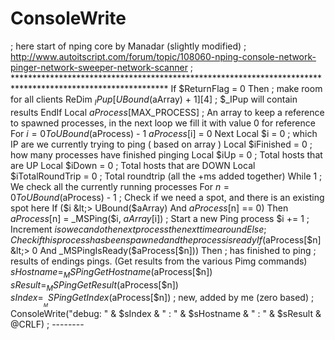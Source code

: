 # ConsoleWrite
 ;   here start of nping core by Manadar (slightly modified)     ;   http://www.autoitscript.com/forum/topic/108060-nping-console-network-pinger-network-sweeper-network-scanner     ;   ***********************************************************************************************************      If $ReturnFlag = 0 Then ; make room for all clients         ReDim $_IPup[UBound($aArray) + 1][4] ; $_IPup will contain results     EndIf      Local $aProcess[$MAX_PROCESS] ; An array to keep a reference to spawned processes, in the next loop we fill it with value 0 for reference     For $i = 0 To UBound($aProcess) - 1         $aProcess[$i] = 0     Next      Local $i = 0 ; which IP are we currently trying to ping ( based on array )     Local $iFinished = 0 ; how many processes have finished pinging     Local $iUp = 0 ; Total hosts that are UP     Local $iDown = 0 ; Total hosts that are DOWN     Local $iTotalRoundTrip = 0 ; Total roundtrip (all the +ms added together)     While 1         ; We check all the currently running processes         For $n = 0 To UBound($aProcess) - 1             ; Check if we need a spot, and there is an existing spot here             If ($i &lt;> UBound($aArray) And $aProcess[$n] == 0) Then                 $aProcess[$n] = _MSPing($i, $aArray[$i]) ; Start a new Ping process                 $i += 1 ; Increment $i so we can do the next process the next time around             Else                 ; Check if this process has been spawned and the process is ready                 If ($aProcess[$n] &lt;> 0 And _MSPingIsReady($aProcess[$n])) Then ; has finished to ping                     ; results of endings pings. (Get results from the various Pimg commands)                     $sHostname = _MSPingGetHostname($aProcess[$n])                     $sResult = _MSPingGetResult($aProcess[$n])                     $sIndex = ___MSPingGetIndex($aProcess[$n]) ; new, added by me (zero based)                     ; ConsoleWrite("debug: " &amp; $sIndex &amp; " : " &amp; $sHostname &amp; " : " &amp; $sResult &amp; @CRLF)                     ; --------
